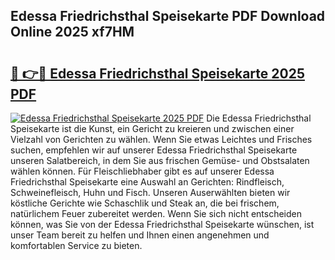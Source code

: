 ## Edessa Friedrichsthal Speisekarte PDF Download Online 2025 xf7HM

# <h2><a href="http://gc75n1v.nevu.top/?p=Edessa+Friedrichsthal+Speisekarte">🔗 👉🔴 Edessa Friedrichsthal Speisekarte 2025 PDF</a></h2>

[![Edessa Friedrichsthal Speisekarte 2025 PDF](https://i.imgur.com/dBaPXMq.png)](http://gc75n1v.nevu.top/?p=Edessa+Friedrichsthal+Speisekarte)
Die Edessa Friedrichsthal Speisekarte ist die Kunst, ein Gericht zu kreieren und zwischen einer Vielzahl von Gerichten zu wählen. Wenn Sie etwas Leichtes und Frisches suchen, empfehlen wir auf unserer Edessa Friedrichsthal Speisekarte unseren Salatbereich, in dem Sie aus frischen Gemüse- und Obstsalaten wählen können. Für Fleischliebhaber gibt es auf unserer Edessa Friedrichsthal Speisekarte eine Auswahl an Gerichten: Rindfleisch, Schweinefleisch, Huhn und Fisch. Unseren Auserwählten bieten wir köstliche Gerichte wie Schaschlik und Steak an, die bei frischem, natürlichem Feuer zubereitet werden. Wenn Sie sich nicht entscheiden können, was Sie von der Edessa Friedrichsthal Speisekarte wünschen, ist unser Team bereit zu helfen und Ihnen einen angenehmen und komfortablen Service zu bieten.
